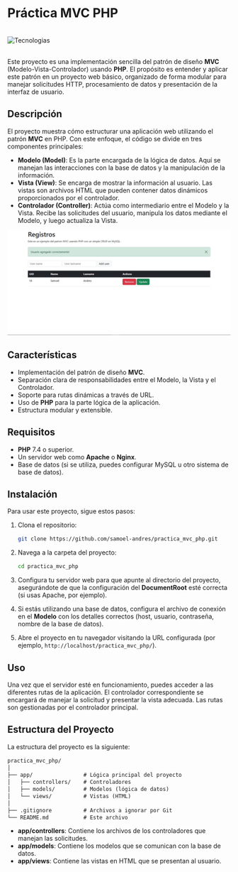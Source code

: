 # Práctica MVC PHP

<br><img align="left" src="https://skillicons.dev/icons?i=vscode,php,bootstrap,html,css,mysql,github,git" height="37" alt="Tecnologias"><br><br>

Este proyecto es una implementación sencilla del patrón de diseño **MVC** (Modelo-Vista-Controlador) usando **PHP**. El propósito es entender y aplicar este patrón en un proyecto web básico, organizado de forma modular para manejar solicitudes HTTP, procesamiento de datos y presentación de la interfaz de usuario.

## Descripción

El proyecto muestra cómo estructurar una aplicación web utilizando el patrón **MVC** en PHP. Con este enfoque, el código se divide en tres componentes principales:

- **Modelo (Model)**: Es la parte encargada de la lógica de datos. Aquí se manejan las interacciones con la base de datos y la manipulación de la información.
- **Vista (View)**: Se encarga de mostrar la información al usuario. Las vistas son archivos HTML que pueden contener datos dinámicos proporcionados por el controlador.
- **Controlador (Controller)**: Actúa como intermediario entre el Modelo y la Vista. Recibe las solicitudes del usuario, manipula los datos mediante el Modelo, y luego actualiza la Vista.

![Interfaz inicial](public/evidence/record_added.JPG)

## Características

- Implementación del patrón de diseño **MVC**.
- Separación clara de responsabilidades entre el Modelo, la Vista y el Controlador.
- Soporte para rutas dinámicas a través de URL.
- Uso de **PHP** para la parte lógica de la aplicación.
- Estructura modular y extensible.

## Requisitos

- **PHP** 7.4 o superior.
- Un servidor web como **Apache** o **Nginx**.
- Base de datos (si se utiliza, puedes configurar MySQL u otro sistema de base de datos).

## Instalación

Para usar este proyecto, sigue estos pasos:

1. Clona el repositorio:

   ```bash
   git clone https://github.com/samoel-andres/practica_mvc_php.git
   ```

2. Navega a la carpeta del proyecto:

   ```bash
   cd practica_mvc_php
   ```

3. Configura tu servidor web para que apunte al directorio del proyecto, asegurándote de que la configuración del **DocumentRoot** esté correcta (si usas Apache, por ejemplo).

4. Si estás utilizando una base de datos, configura el archivo de conexión en el **Modelo** con los detalles correctos (host, usuario, contraseña, nombre de la base de datos).

5. Abre el proyecto en tu navegador visitando la URL configurada (por ejemplo, `http://localhost/practica_mvc_php/`).

## Uso

Una vez que el servidor esté en funcionamiento, puedes acceder a las diferentes rutas de la aplicación. El controlador correspondiente se encargará de manejar la solicitud y presentar la vista adecuada. Las rutas son gestionadas por el controlador principal.

## Estructura del Proyecto

La estructura del proyecto es la siguiente:

```
practica_mvc_php/
│
├── app/                # Lógica principal del proyecto
│   ├── controllers/    # Controladores
│   ├── models/         # Modelos (lógica de datos)
│   └── views/          # Vistas (HTML)
│
├── .gitignore          # Archivos a ignorar por Git
└── README.md           # Este archivo
```

- **app/controllers**: Contiene los archivos de los controladores que manejan las solicitudes.
- **app/models**: Contiene los modelos que se comunican con la base de datos.
- **app/views**: Contiene las vistas en HTML que se presentan al usuario.
